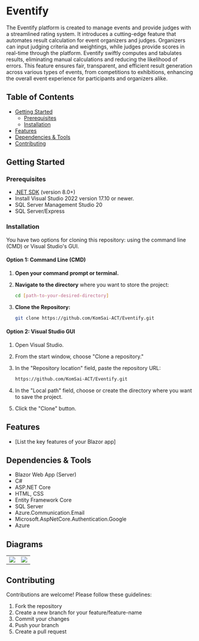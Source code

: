 # Eventify

The Eventify platform is created to manage events and provide judges  with a streamlined rating system. It introduces a cutting-edge feature that automates result calculation for event organizers and judges. Organizers can input judging criteria and weightings, while judges provide scores in real-time through the platform. Eventify swiftly computes and tabulates results, eliminating manual calculations and reducing the likelihood of errors. This feature ensures fair, transparent, and efficient result generation across various types of events, from competitions to exhibitions, enhancing the overall event experience for participants and organizers alike.

## Table of Contents

- [Getting Started](#getting-started)
    - [Prerequisites](#prerequisites)
    - [Installation](#installation)
- [Features](#features)
- [Dependencies & Tools](#dependencies)
- [Contributing](#contributing)


## Getting Started

### Prerequisites

- [.NET SDK]([https://dotnet.microsoft.com/download](https://dotnet.microsoft.com/download)) (version 8.0+)
- Install Visual Studio 2022 version 17.10 or newer.
- SQL Server Management Studio 20
- SQL Server/Express

### Installation

You have two options for cloning this repository: using the command line (CMD) or Visual Studio's GUI.

#### Option 1: Command Line (CMD)

1. **Open your command prompt or terminal.**

2. **Navigate to the directory** where you want to store the project:

   ```bash
   cd [path-to-your-desired-directory]
   ```
   
3. **Clone the Repository:**

   ```bash
   git clone https://github.com/KomSai-ACT/Eventify.git
   ```
#### Option 2: Visual Studio GUI
1. Open Visual Studio.
2. From the start window, choose "Clone a repository."
3. In the "Repository location" field, paste the repository URL:
   
   ```bash
   https://github.com/KomSai-ACT/Eventify.git
   ```
   
4. In the "Local path" field, choose or create the directory where you want to save the project.
5. Click the "Clone" button.


## Features

- [List the key features of your Blazor app]

## Dependencies & Tools

- Blazor Web App (Server)
- C#
- ASP.NET Core
- HTML, CSS
- Entity Framework Core
- SQL Server
- Azure.Communication.Email
- Microsoft.AspNetCore.Authentication.Google
- Azure


## Diagrams

<table align="center" width="100%"> 
  <tr> 
    <td align="center"> 
     <img src="https://github.com/KomSai-ACT/Eventify/assets/87883347/32034c76-34c7-4da6-99fc-f2161ab2172a"/>
    </td> 
        <td align="center"> 
       <img src="https://github.com/KomSai-ACT/Eventify/assets/87883347/de899747-5efd-404f-8a3a-c927686a57b9" />
    </td> 
  </tr> 
</table>

## Contributing

Contributions are welcome! Please follow these guidelines:

1. Fork the repository
2. Create a new branch for your feature/feature-name
3. Commit your changes
4. Push your branch
5. Create a pull request

